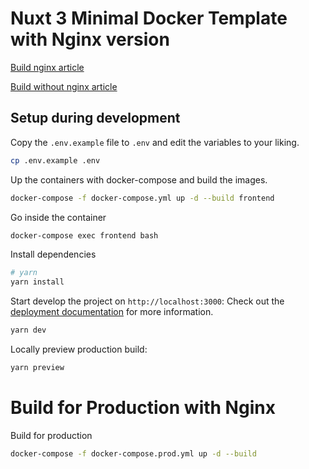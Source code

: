 # Nuxt 3 Minimal Docker Template with Nginx version

[Build nginx article](https://tasb00429.medium.com/nuxt3-with-docker-nginx-deploy-%E4%BA%8C-29d4b75f5ae9)

[Build without nginx article](https://tasb00429.medium.com/nuxt3-with-docker-%E3%84%A7-358e6a253d61)

## Setup during development

Copy the `.env.example` file to `.env` and edit the variables to your liking.

```bash
cp .env.example .env
```

Up the containers with docker-compose and build the images. 

```bash
docker-compose -f docker-compose.yml up -d --build frontend
```

Go inside the container

```bash
docker-compose exec frontend bash
```

Install dependencies

```bash
# yarn
yarn install
```

Start develop the project on `http://localhost:3000`:
Check out the [deployment documentation](https://nuxt.com/docs/getting-started/deployment) for more information.

```bash
yarn dev
```

Locally preview production build:

```bash    
yarn preview
```

# Build for Production with Nginx

Build for production

```bash
docker-compose -f docker-compose.prod.yml up -d --build 
```









